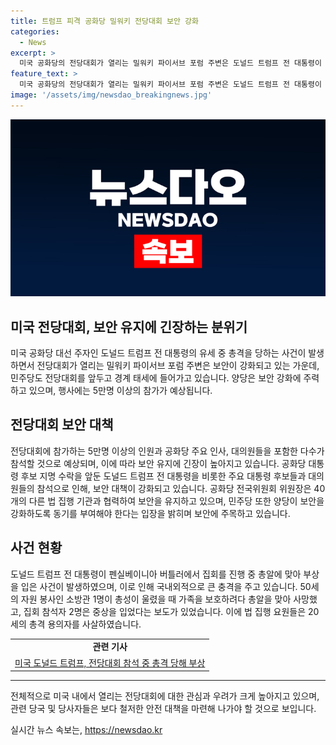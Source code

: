 ```yaml
---
title: 트럼프 피격 공화당 밀워키 전당대회 보안 강화
categories:
  - News
excerpt: >
  미국 공화당의 전당대회가 열리는 밀워키 파이서브 포럼 주변은 도널드 트럼프 전 대통령이 총격을 당한 후 긴장한 분위기다. 15일부터 시작되는 행사에는 5만명 이상이 모일 것으로 예상되며, 공화당은 40개의 법 집행 기관과 보안을 유지하며 전당대회를 준비 중이다. 민주당은 트럼프의 사건으로 보안을 강화하고 있으며, 전당대회와 대선 캠페인의 안전을 보장하기 위해 노력하고 있다. 트럼프 전 대통령은 총격으로 부상당하고, 총격 용의자는 경찰에 의해 사살되었다.
feature_text: >
  미국 공화당의 전당대회가 열리는 밀워키 파이서브 포럼 주변은 도널드 트럼프 전 대통령이 총격을 당한 후 긴장한 분위기다. 15일부터 시작되는 행사에는 5만명 이상이 모일 것으로 예상되며, 공화당은 40개의 법 집행 기관과 보안을 유지하며 전당대회를 준비 중이다. 민주당은 트럼프의 사건으로 보안을 강화하고 있으며, 전당대회와 대선 캠페인의 안전을 보장하기 위해 노력하고 있다. 트럼프 전 대통령은 총격으로 부상당하고, 총격 용의자는 경찰에 의해 사살되었다.
image: '/assets/img/newsdao_breakingnews.jpg'
---
```


<p><img src="/assets/img/newsdao_breakingnews.jpg" alt="pcversion 속보" /></p>

<h2>미국 전당대회, 보안 유지에 긴장하는 분위기</h2>

<p data-ke-size="size16">미국 공화당 대선 주자인 도널드 트럼프 전 대통령의 유세 중 총격을 당하는 사건이 발생하면서 전당대회가 열리는 밀워키 파이서브 포럼 주변은 보안이 강화되고 있는 가운데, 민주당도 전당대회를 앞두고 경계 태세에 들어가고 있습니다. 양당은 보안 강화에 주력하고 있으며, 행사에는 5만명 이상의 참가가 예상됩니다.</p>

<h2>전당대회 보안 대책</h2>

<p data-ke-size="size16">전당대회에 참가하는 5만명 이상의 인원과 공화당 주요 인사, 대의원들을 포함한 다수가 참석할 것으로 예상되며, 이에 따라 보안 유지에 긴장이 높아지고 있습니다. 공화당 대통령 후보 지명 수락을 앞둔 도널드 트럼프 전 대통령을 비롯한 주요 대통령 후보들과 대의원들의 참석으로 인해, 보안 대책이 강화되고 있습니다. 공화당 전국위원회 위원장은 40개의 다른 법 집행 기관과 협력하여 보안을 유지하고 있으며, 민주당 또한 양당이 보안을 강화하도록 동기를 부여해야 한다는 입장을 밝히며 보안에 주목하고 있습니다.</p>

<h2>사건 현황</h2>

<p data-ke-size="size16">도널드 트럼프 전 대통령이 펜실베이니아 버틀러에서 집회를 진행 중 총알에 맞아 부상을 입은 사건이 발생하였으며, 이로 인해 국내외적으로 큰 충격을 주고 있습니다. 50세의 자원 봉사인 소방관 1명이 총성이 울렸을 때 가족을 보호하려다 총알을 맞아 사망했고, 집회 참석자 2명은 중상을 입었다는 보도가 있었습니다. 이에 법 집행 요원들은 20세의 총격 용의자를 사살하였습니다.</p>

<table>
    <tr>
        <td style="text-align: center; height: 17px;"><b>관련 기사</b></td>
    </tr>
    <tr>
        <td style="text-align: center; height: 17px;"><a href="링크주소">미국 도널드 트럼프, 전당대회 참석 중 총격 당해 부상</a></td>
    </tr>
</table>

<hr>

<p data-ke-size="size16">전체적으로 미국 내에서 열리는 전당대회에 대한 관심과 우려가 크게 높아지고 있으며, 관련 당국 및 당사자들은 보다 철저한 안전 대책을 마련해 나가야 할 것으로 보입니다.</p>
실시간 뉴스 속보는, <a href="https://newsdao.kr" rel="dofollow">https://newsdao.kr</a>


